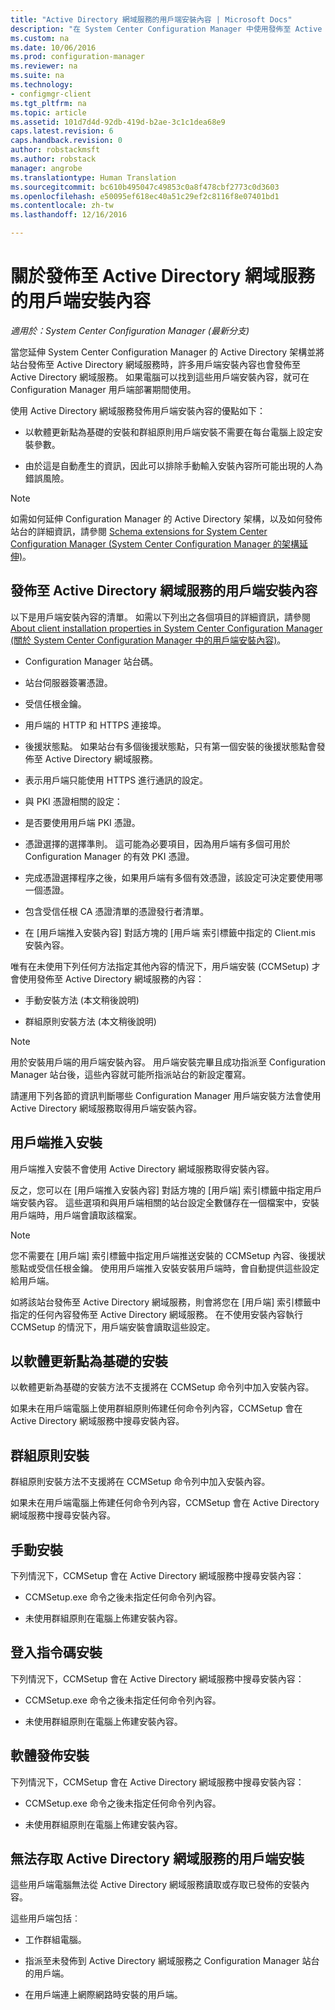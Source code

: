 ```yaml
---
title: "Active Directory 網域服務的用戶端安裝內容 | Microsoft Docs"
description: "在 System Center Configuration Manager 中使用發佈至 Active Directory 網域服務的用戶端安裝內容。"
ms.custom: na
ms.date: 10/06/2016
ms.prod: configuration-manager
ms.reviewer: na
ms.suite: na
ms.technology:
- configmgr-client
ms.tgt_pltfrm: na
ms.topic: article
ms.assetid: 101d7d4d-92db-419d-b2ae-3c1c1dea68e9
caps.latest.revision: 6
caps.handback.revision: 0
author: robstackmsft
ms.author: robstack
manager: angrobe
ms.translationtype: Human Translation
ms.sourcegitcommit: bc610b495047c49853c0a8f478cbf2773c0d3603
ms.openlocfilehash: e50095ef618ec40a51c29ef2c8116f8e07401bd1
ms.contentlocale: zh-tw
ms.lasthandoff: 12/16/2016

---
```

# <a name="about-client-installation-properties-published-to-active-directory-domain-services"></a>關於發佈至 Active Directory 網域服務的用戶端安裝內容

*適用於：System Center Configuration Manager (最新分支)*

當您延伸 System Center Configuration Manager 的 Active Directory 架構並將站台發佈至 Active Directory 網域服務時，許多用戶端安裝內容也會發佈至 Active Directory 網域服務。 如果電腦可以找到這些用戶端安裝內容，就可在 Configuration Manager 用戶端部署期間使用。  

 使用 Active Directory 網域服務發佈用戶端安裝內容的優點如下：  

-   以軟體更新點為基礎的安裝和群組原則用戶端安裝不需要在每台電腦上設定安裝參數。  

-   由於這是自動產生的資訊，因此可以排除手動輸入安裝內容所可能出現的人為錯誤風險。  

> [!NOTE]  
>  如需如何延伸 Configuration Manager 的 Active Directory 架構，以及如何發佈站台的詳細資訊，請參閱 [Schema extensions for System Center Configuration Manager (System Center Configuration Manager 的架構延伸)](../../plan-design/network/schema-extensions.md)。  

## <a name="client-installation-properties-published-to-active-directory-domain-services"></a>發佈至 Active Directory 網域服務的用戶端安裝內容  
以下是用戶端安裝內容的清單。 如需以下列出之各個項目的詳細資訊，請參閱 [About client installation properties in System Center Configuration Manager (關於 System Center Configuration Manager 中的用戶端安裝內容)](../../../core/clients/deploy/about-client-installation-properties.md)。  

-   Configuration Manager 站台碼。  

-   站台伺服器簽署憑證。  

-   受信任根金鑰。  

-   用戶端的 HTTP 和 HTTPS 連接埠。  

-   後援狀態點。 如果站台有多個後援狀態點，只有第一個安裝的後援狀態點會發佈至 Active Directory 網域服務。  

-   表示用戶端只能使用 HTTPS 進行通訊的設定。  

-   與 PKI 憑證相關的設定：  

   -   是否要使用用戶端 PKI 憑證。  

   -   憑證選擇的選擇準則。 這可能為必要項目，因為用戶端有多個可用於 Configuration Manager 的有效 PKI 憑證。  

   -   完成憑證選擇程序之後，如果用戶端有多個有效憑證，該設定可決定要使用哪一個憑證。  

   -   包含受信任根 CA 憑證清單的憑證發行者清單。  

-   在 [用戶端推入安裝內容]  對話方塊的 [用戶端  索引標籤中指定的 Client.mis 安裝內容。

唯有在未使用下列任何方法指定其他內容的情況下，用戶端安裝 (CCMSetup) 才會使用發佈至 Active Directory 網域服務的內容：  

-   手動安裝方法 (本文稍後說明)

-   群組原則安裝方法 (本文稍後說明)

> [!NOTE]  
>  用於安裝用戶端的用戶端安裝內容。 用戶端安裝完畢且成功指派至 Configuration Manager 站台後，這些內容就可能所指派站台的新設定覆寫。  

 請運用下列各節的資訊判斷哪些 Configuration Manager 用戶端安裝方法會使用 Active Directory 網域服務取得用戶端安裝內容。  

## <a name="client-push-installation"></a>用戶端推入安裝  
 用戶端推入安裝不會使用 Active Directory 網域服務取得安裝內容。  

 反之，您可以在 [用戶端推入安裝內容] 對話方塊的 [用戶端] 索引標籤中指定用戶端安裝內容。 這些選項和與用戶端相關的站台設定全數儲存在一個檔案中，安裝用戶端時，用戶端會讀取該檔案。  

> [!NOTE]  
>  您不需要在 [用戶端]  索引標籤中指定用戶端推送安裝的 CCMSetup 內容、後援狀態點或受信任根金鑰。 使用用戶端推入安裝安裝用戶端時，會自動提供這些設定給用戶端。  

 如將該站台發佈至 Active Directory 網域服務，則會將您在 [用戶端] 索引標籤中指定的任何內容發佈至 Active Directory 網域服務。 在不使用安裝內容執行 CCMSetup 的情況下，用戶端安裝會讀取這些設定。  

## <a name="software-update-point-based-installation"></a>以軟體更新點為基礎的安裝  
 以軟體更新為基礎的安裝方法不支援將在 CCMSetup 命令列中加入安裝內容。  

 如果未在用戶端電腦上使用群組原則佈建任何命令列內容，CCMSetup 會在 Active Directory 網域服務中搜尋安裝內容。  

## <a name="group-policy-installation"></a>群組原則安裝  
 群組原則安裝方法不支援將在 CCMSetup 命令列中加入安裝內容。  

 如果未在用戶端電腦上佈建任何命令列內容，CCMSetup 會在 Active Directory 網域服務中搜尋安裝內容。  

## <a name="manual-installation"></a>手動安裝  
 下列情況下，CCMSetup 會在 Active Directory 網域服務中搜尋安裝內容：  

-   CCMSetup.exe 命令之後未指定任何命令列內容。  

-   未使用群組原則在電腦上佈建安裝內容。  

## <a name="logon-script-installation"></a>登入指令碼安裝  
 下列情況下，CCMSetup 會在 Active Directory 網域服務中搜尋安裝內容：  

-   CCMSetup.exe 命令之後未指定任何命令列內容。  

-   未使用群組原則在電腦上佈建安裝內容。  

## <a name="software-distribution-installation"></a>軟體發佈安裝  
 下列情況下，CCMSetup 會在 Active Directory 網域服務中搜尋安裝內容：  

-   CCMSetup.exe 命令之後未指定任何命令列內容。  

-   未使用群組原則在電腦上佈建安裝內容。  

## <a name="installations-for-clients-that-cannot-access-active-directory-domain-services"></a>無法存取 Active Directory 網域服務的用戶端安裝  
這些用戶端電腦無法從 Active Directory 網域服務讀取或存取已發佈的安裝內容。

 這些用戶端包括︰  

-   工作群組電腦。  

-   指派至未發佈到 Active Directory 網域服務之 Configuration Manager 站台的用戶端。  

-   在用戶端連上網際網路時安裝的用戶端。  

